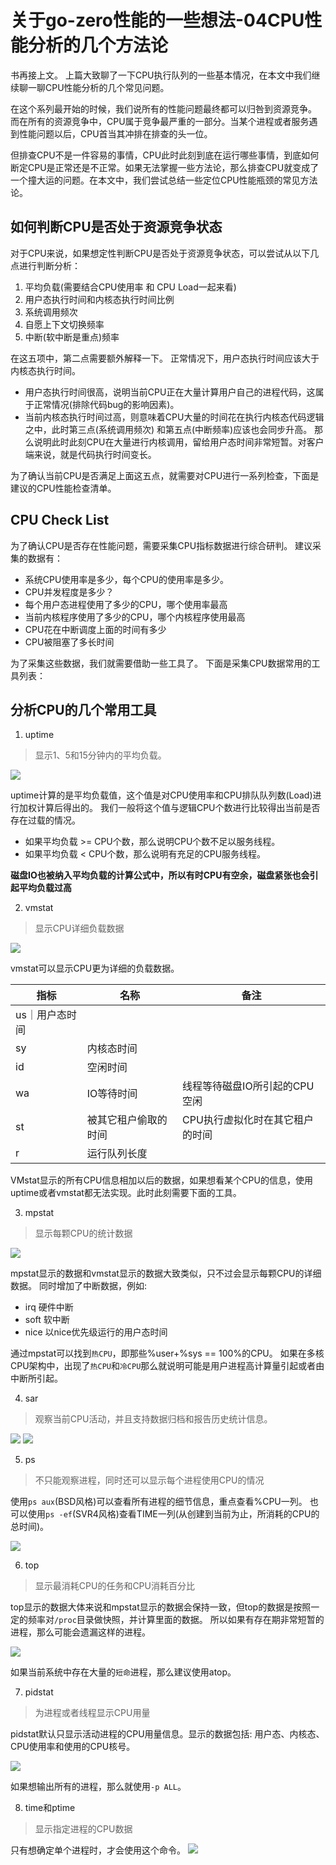 # 关于go-zero性能的一些想法-04CPU性能分析的几个方法论

书再接上文。 上篇大致聊了一下CPU执行队列的一些基本情况，在本文中我们继续聊一聊CPU性能分析的几个常见问题。

在这个系列最开始的时候，我们说所有的性能问题最终都可以归咎到资源竞争。 而在所有的资源竞争中，CPU属于竞争最严重的一部分。当某个进程或者服务遇到性能问题以后，CPU首当其冲排在排查的头一位。

但排查CPU不是一件容易的事情，CPU此时此刻到底在运行哪些事情，到底如何断定CPU是正常还是不正常。如果无法掌握一些方法论，那么排查CPU就变成了一个撞大运的问题。在本文中，我们尝试总结一些定位CPU性能瓶颈的常见方法论。

## 如何判断CPU是否处于资源竞争状态

对于CPU来说，如果想定性判断CPU是否处于资源竞争状态，可以尝试从以下几点进行判断分析：
1. 平均负载(需要结合CPU使用率 和 CPU Load一起来看)
2. 用户态执行时间和内核态执行时间比例
3. 系统调用频次
4. 自愿上下文切换频率
5. 中断(软中断是重点)频率

在这五项中，第二点需要额外解释一下。 正常情况下，用户态执行时间应该大于内核态执行时间。 
+ 用户态执行时间很高，说明当前CPU正在大量计算用户自己的进程代码，这属于正常情况(排除代码bug的影响因素)。
+ 当前内核态执行时间过高，则意味着CPU大量的时间花在执行内核态代码逻辑之中，此时第三点(系统调用频次) 和第五点(中断频率)应该也会同步升高。 那么说明此时此刻CPU在大量进行内核调用，留给用户态时间非常短暂。对客户端来说，就是代码执行时间变长。

为了确认当前CPU是否满足上面这五点，就需要对CPU进行一系列检查，下面是建议的CPU性能检查清单。

## CPU Check List

为了确认CPU是否存在性能问题，需要采集CPU指标数据进行综合研判。 建议采集的数据有：

- 系统CPU使用率是多少，每个CPU的使用率是多少。
- CPU并发程度是多少？
- 每个用户态进程使用了多少的CPU，哪个使用率最高
- 当前内核程序使用了多少的CPU，哪个内核程序使用最高
- CPU花在中断调度上面的时间有多少
- CPU被阻塞了多长时间

为了采集这些数据，我们就需要借助一些工具了。 下面是采集CPU数据常用的工具列表：

## 分析CPU的几个常用工具

1. uptime
> 显示1、5和15分钟内的平均负载。

![](https://tva1.sinaimg.cn/large/e6c9d24ely1gzzcujyui8j21ck04adg9.jpg)

uptime计算的是平均负载值，这个值是对CPU使用率和CPU排队队列数(Load)进行加权计算后得出的。 我们一般将这个值与逻辑CPU个数进行比较得出当前是否存在过载的情况。 

+ 如果平均负载 >= CPU个数，那么说明CPU个数不足以服务线程。 
+ 如果平均负载 < CPU个数，那么说明有充足的CPU服务线程。

**磁盘IO也被纳入平均负载的计算公式中，所以有时CPU有空余，磁盘紧张也会引起平均负载过高**

2. vmstat
> 显示CPU详细负载数据

![](https://tva1.sinaimg.cn/large/e6c9d24ely1gzzcvx81saj211s066my8.jpg)

vmstat可以显示CPU更为详细的负载数据。 

|指标|名称|备注|
|---|---|---|
|us｜用户态时间||
|sy|内核态时间||
|id|空闲时间||
|wa|IO等待时间|线程等待磁盘IO所引起的CPU空闲|
|st|被其它租户偷取的时间|CPU执行虚拟化时在其它租户的时间|
|r|运行队列长度||

VMstat显示的所有CPU信息相加以后的数据，如果想看某个CPU的信息，使用uptime或者vmstat都无法实现。此时此刻需要下面的工具。

3. mpstat
> 显示每颗CPU的统计数据

![](https://tva1.sinaimg.cn/large/e6c9d24ely1gzzcwlo97aj21hc0emaee.jpg)

mpstat显示的数据和vmstat显示的数据大致类似，只不过会显示每颗CPU的详细数据。 同时增加了中断数据，例如:

+ irq 硬件中断
+ soft 软中断
+ nice 以nice优先级运行的用户态时间

通过mpstat可以找到`热CPU`，即那些%user+%sys == 100%的CPU。 如果在多核CPU架构中，出现了`热CPU`和`冷CPU`那么就说明可能是用户进程高计算量引起或者由中断所引起。

4. sar
> 观察当前CPU活动，并且支持数据归档和报告历史统计信息。

![](https://tva1.sinaimg.cn/large/e6c9d24ely1gzzcxelxsgj20ze0u0dnq.jpg)
![](https://tva1.sinaimg.cn/large/e6c9d24ely1gzzczet3ytj218u0scdn7.jpg)

5. ps
> 不只能观察进程，同时还可以显示每个进程使用CPU的情况

使用`ps aux`(BSD风格)可以查看所有进程的细节信息，重点查看%CPU一列。 也可以使用`ps -ef`(SVR4风格)查看TIME一列(从创建到当前为止，所消耗的CPU的总时间)。

![](https://tva1.sinaimg.cn/large/e6c9d24ely1gzzcypb8tuj212q0l8n3o.jpg)



6. top
> 显示最消耗CPU的任务和CPU消耗百分比

top显示的数据大体来说和mpstat显示的数据会保持一致，但top的数据是按照一定的频率对`/proc`目录做快照，并计算里面的数据。 所以如果有存在期非常短暂的进程，那么可能会遗漏这样的进程。

![](https://tva1.sinaimg.cn/large/e6c9d24ely1gzzcztntb7j215s0qkn3i.jpg)



如果当前系统中存在大量的`短命`进程，那么建议使用atop。

7. pidstat
> 为进程或者线程显示CPU用量

pidstat默认只显示活动进程的CPU用量信息。显示的数据包括: 用户态、内核态、CPU使用率和使用的CPU核号。

![](https://tva1.sinaimg.cn/large/e6c9d24ely1gzzd0p6yekj20xy0eojvs.jpg)


如果想输出所有的进程，那么就使用`-p ALL`。

8. time和ptime
> 显示指定进程的CPU数据

只有想确定单个进程时，才会使用这个命令。
![](https://tva1.sinaimg.cn/large/e6c9d24ely1gzzd1l5gljj20v60da0ts.jpg)




